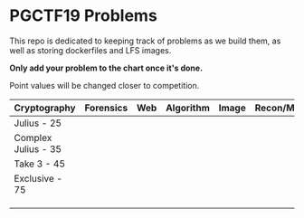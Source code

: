 # PGCTF19 Problems
This repo is dedicated to keeping track of problems as we build them, as well as storing dockerfiles and LFS images.

**Only add your problem to the chart once it's done.**

Point values will be changed closer to competition.

| Cryptography | Forensics | Web | Algorithm | Image | Recon/Misc |
|---|---|---|---|---|---|
| Julius - 25 |   |   |   |   |   |
| Complex Julius - 35 |   |   |   |   |   |
| Take 3 - 45 |   |   |   |   |   |
| Exclusive - 75 |   |   |   |   |   |
|   |   |   |   |   |   |
|   |   |   |   |   |   |
|   |   |   |   |   |   |
